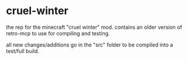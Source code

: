 # cruel-winter
the rep for the minecraft "cruel winter" mod.
contains an older version of retro-mcp to use for compiling and testing.

all new changes/additions go in the "src" folder to be compiled into a test/full build.
